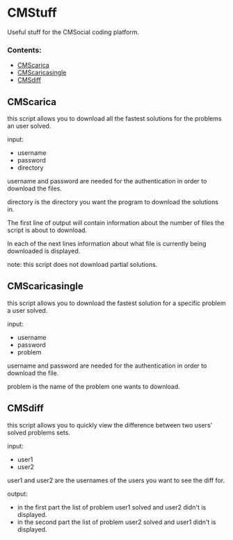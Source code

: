 # CMStuff
Useful stuff for the CMSocial coding platform.
### Contents: ###
* [CMScarica](#cmscarica)
* [CMScaricasingle](#cmscaricasingle)
* [CMSdiff](#cmsdiff)

## CMScarica
this script allows you to download all the fastest solutions for the problems an user solved.

input:
* username
* password
* directory

username and password are needed for the authentication in order to download the files.

directory is the directory you want the program to download the solutions in.

The first line of output will contain information about the number of files the script is about to download.

In each of the next lines information about what file is currently being downloaded is displayed.

note: this script does not download partial solutions.

## CMScaricasingle
this script allows you to download the fastest solution for a specific problem a user solved.

input:
* username
* password
* problem

username and password are needed for the authentication in order to download the file.

problem is the name of the problem one wants to download.

## CMSdiff
this script allows you to quickly view the difference between two users' solved problems sets.

input:
* user1
* user2

user1 and user2 are the usernames of the users you want to see the diff for.

output:
* in the first part the list of problem user1 solved and user2 didn't is displayed.
* in the second part the list of problem user2 solved and user1 didn't is displayed.
